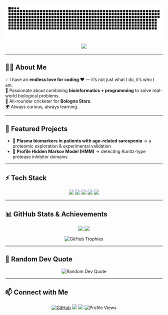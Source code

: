 <!-- Contribution Snake at the top -->
![Contribution Snake](https://github.com/Mohsin32525/mohsin-bhat/raw/refs/heads/main/dist/snake.svg)

<!-- Animated Banner -->
<p align="center">
  <img src="https://readme-typing-svg.herokuapp.com?size=25&center=true&vCenter=true&width=500&lines=Hi+👋,+I'm+Mohsin+Nazir+Bhat!;Bioinformatics+%7C+Proteomics+%7C+Cricket+All-rounder;Endless+Love+for+Coding+❤️;Always+Learning+New+Things+🚀">
</p>

---

## 👨‍💻 About Me
💡 I have an **endless love for coding ❤️** — it’s not just what I do, it’s who I am.  
🧬 Passionate about combining **bioinformatics + programming** to solve real-world biological problems.  
🏏 All-rounder cricketer for **Bologna Stars**.  
🌍 Always curious, always learning.  

---

## 📂 Featured Projects
- 💉 **Plasma biomarkers in patients with age-related sarcopenia** → a proteomic exploration & experimental validation  
- 🔬 **Profile Hidden Markov Model (HMM)** → detecting Kunitz-type protease inhibitor domains  

---

## ⚡ Tech Stack
<p align="center">
  <img src="https://img.shields.io/badge/Python-3776AB?style=for-the-badge&logo=python&logoColor=white" />
  <img src="https://img.shields.io/badge/R-276DC3?style=for-the-badge&logo=r&logoColor=white" />
  <img src="https://img.shields.io/badge/Bash-121011?style=for-the-badge&logo=gnu-bash&logoColor=white" />
  <img src="https://img.shields.io/badge/Git-F05032?style=for-the-badge&logo=git&logoColor=white" />
  <img src="https://img.shields.io/badge/Linux-FCC624?style=for-the-badge&logo=linux&logoColor=black" />
</p>

---

## 📊 GitHub Stats & Achievements
<p align="center">
  <img src="https://github-readme-stats.vercel.app/api?username=Mohsin32525&show_icons=true&theme=radical&count_private=true" height="180px"/>
  <img src="https://github-readme-streak-stats.herokuapp.com/?user=Mohsin32525&theme=radical" height="180px"/>
</p>

<p align="center">
  <img src="https://github-profile-trophy.vercel.app/?username=Mohsin32525&theme=radical&no-frame=true&row=1&column=7" alt="GitHub Trophies" />
</p>

---

## 📜 Random Dev Quote
<p align="center">
  <img src="https://quotes-github-readme.vercel.app/api?type=horizontal&theme=radical" alt="Random Dev Quote"/>
</p>

---

## 📫 Connect with Me
<p align="center">
  <a href="https://github.com/Mohsin32525"><img src="https://img.shields.io/github/followers/Mohsin32525?label=Follow&style=social" alt="GitHub"></a>
  <a href="mailto:bhatjones@gmail.com"><img src="https://img.shields.io/badge/Email-bhatjones%40gmail.com-yellow?style=flat&logo=gmail"></a>
  <a href="https://www.linkedin.com/in/mohsin-nazir-03a579282/"><img src="https://img.shields.io/badge/LinkedIn-Connect-blue?style=flat&logo=linkedin"></a>
  <img src="https://komarev.com/ghpvc/?username=Mohsin32525&label=Profile%20Views&color=blue&style=flat" alt="Profile Views" />
</p>
